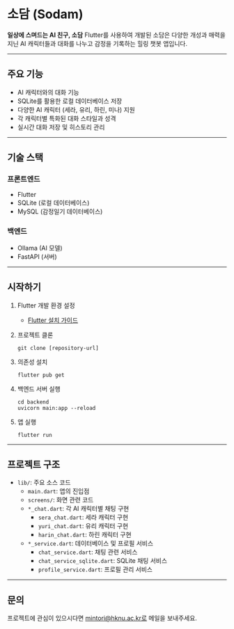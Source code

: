 # 소담 (Sodam)

**일상에 스며드는 AI 친구, 소담**
Flutter를 사용하여 개발된 소담은 다양한 개성과 매력을 지닌 AI 캐릭터들과 대화를 나누고 감정을 기록하는 힐링 챗봇 앱입니다.

---

## 주요 기능

- AI 캐릭터와의 대화 기능
- SQLite를 활용한 로컬 데이터베이스 저장
- 다양한 AI 캐릭터 (세라, 유리, 하린, 미나) 지원
- 각 캐릭터별 특화된 대화 스타일과 성격
- 실시간 대화 저장 및 히스토리 관리

---

## 기술 스택

### 프론트엔드
- Flutter
- SQLite (로컬 데이터베이스)
- MySQL (감정일기 데이터베이스)

### 백엔드
- Ollama (AI 모델)
- FastAPI (서버)

---

## 시작하기

1. Flutter 개발 환경 설정
   - [Flutter 설치 가이드](https://docs.flutter.dev/get-started/install)

2. 프로젝트 클론
   ```
   git clone [repository-url]
   ```

3. 의존성 설치
   ```
   flutter pub get
   ```

4. 백엔드 서버 실행
   ```
   cd backend
   uvicorn main:app --reload
   ```

5. 앱 실행
   ```
   flutter run
   ```

---

## 프로젝트 구조

- `lib/`: 주요 소스 코드
  - `main.dart`: 앱의 진입점
  - `screens/`: 화면 관련 코드
  - `*_chat.dart`: 각 AI 캐릭터별 채팅 구현
    - `sera_chat.dart`: 세라 캐릭터 구현
    - `yuri_chat.dart`: 유리 캐릭터 구현
    - `harin_chat.dart`: 하린 캐릭터 구현
  - `*_service.dart`: 데이터베이스 및 프로필 서비스
    - `chat_service.dart`: 채팅 관련 서비스
    - `chat_service_sqlite.dart`: SQLite 채팅 서비스
    - `profile_service.dart`: 프로필 관리 서비스

---

## 문의

프로젝트에 관심이 있으시다면 mintori@hknu.ac.kr로 메일을 보내주세요.
